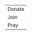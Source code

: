 
<table>
    <tr>
        <td>
            <a class="home_button" id="donate">
                <div class="background_blue text_white home_button_header center">
                    <div class="home_button_info">Donate</div>
                </div>
                <div class="background_white text_black reset center">
                    <div class="home_button_description"></div>
                </div>
            </a>
        </td>
    </tr>
    <tr>
        <td>
            <a class="home_button" id="join">
                <div class="background_yellow text_white home_button_header center">
                    <div class="home_button_info">Join</div>
                </div>
                <div class="background_white text_black reset center">
                    <div class="home_button_description"></div>
                </div>
            </a>
        </td>
    </tr>
    <tr>
        <td>
            <a class="home_button" id="pray">
                <div class="background_red text_white home_button_header center">
                    <div class="home_button_info">Pray</div>
                </div>
                <div class="background_white text_black reset center">
                    <div class="home_button_description"></div>
                </div>
            </a>
        </td>
    </tr>
</table>
